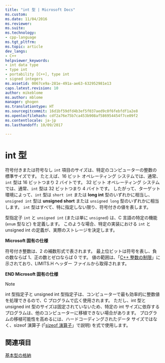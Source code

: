 ```yaml
---
title: "int 型 | Microsoft Docs"
ms.custom: 
ms.date: 11/04/2016
ms.reviewer: 
ms.suite: 
ms.technology:
- cpp-language
ms.tgt_pltfrm: 
ms.topic: article
dev_langs:
- C++
helpviewer_keywords:
- int data type
- type int
- portability [C++], type int
- signed integers
ms.assetid: 0067ce9a-281e-491a-ae63-632952981e13
caps.latest.revision: 10
author: mikeblome
ms.author: mblome
manager: ghogen
ms.translationtype: HT
ms.sourcegitcommit: 16d1bf59dfd4b3ef5f037aed9c0f6febfdf1a2e8
ms.openlocfilehash: cdf2a76e75b7ca453b908af586954454f7ce09f2
ms.contentlocale: ja-jp
ms.lasthandoff: 10/09/2017

---
```

# <a name="type-int"></a>int 型
符号付きまたは符号なし `int` 項目のサイズは、特定のコンピューターの整数の標準サイズです。 たとえば、16 ビット オペレーティング システムでは、通常、`int` 型は 16 ビットつまり 2 バイトです。 32 ビット オペレーティング システムでは、通常、`int` 型は 32 ビットつまり 4 バイトです。 したがって、ターゲット環境によって、`int` 型は `short int` または **long int** 型のいずれかに相当し、`unsigned int` 型は **unsigned short** または `unsigned long` 型のいずれかに相当します。 `int` 型はすべて、特に指定しない限り、符号付きの値を表します。  
  
 型指定子 `int` と `unsigned int` (または単に `unsigned`) は、C 言語の特定の機能 (`enum` 型など) を定義します。 このような場合、特定の実装における `int` と unsigned int の定義が、実際のストレージを決定します。  
  
 **Microsoft 固有の仕様**  
  
 符号付き整数は、2 の補数形式で表されます。 最上位ビットは符号を表し、負の数ならば 1、正の数とゼロならば 0 です。 値の範囲は、「[C++ 整数の制限](../c-language/cpp-integer-limits.md)」に示されており、LIMITS.H ヘッダー ファイルから取得されます。  
  
 **END Microsoft 固有の仕様**  
  
> [!NOTE]
>  int 型指定子と unsigned int 型指定子は、コンピューターで最も効率的に整数値を処理できるので、C プログラムで広く使用されます。 ただし、int 型と unsigned int 型のサイズは固定されていないため、特定の int サイズに依存するプログラムは、他のコンピューターに移植できない場合があります。 プログラムの移植可能性を高めるには、ハードコーディングされたデータ サイズではなく、sizeof 演算子 (「[sizeof 演算子](../c-language/sizeof-operator-c.md)」で説明) を式で使用します。  
  
## <a name="see-also"></a>関連項目  
 [基本型の格納](../c-language/storage-of-basic-types.md)
